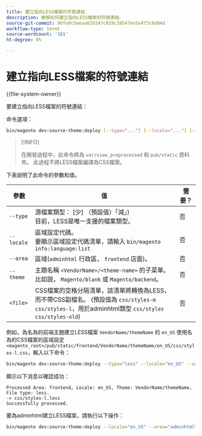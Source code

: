 ```yaml
---
title: 建立指向LESS檔案的符號連結
description: 瞭解如何建立指向LESS檔案的符號連結。
source-git-commit: 96fe0c5eeaa029347c829c39547ee5e473c8d04d
workflow-type: tm+mt
source-wordcount: '161'
ht-degree: 0%

---
```



# 建立指向LESS檔案的符號連結

{{file-system-owner}}

要建立指向LESS檔案的符號連結：

命令選項：

```bash
bin/magento dev:source-theme:deploy [--type="..."] [--locale="..."] [--area="..."] [--theme="..."] [file1] ... [fileN]
```

>[!INFO]
>
>在開發過程中，此命令將為 `var/view_preprocessed` 和 `pub/static` 資料夾。 此過程不將LESS檔案編譯為CSS檔案。

下表說明了此命令的參數和值。

| 參數 | 值 | 需要？ |
| --------- | ----- | --------- |
| `--type` | 源檔案類型： [少] （預設值）「減」)<br>目前，LESS是唯一支援的檔案類型。 | 否 |
| `--locale` | 區域設定代碼。<br>要顯示區域設定代碼清單，請輸入 `bin/magento info:language:list` | 否 |
| `--area` | 區域(`adminhtml` 行政區， `frontend` 店面)。 | 否 |
| `--theme` | 主題名稱 `<VendorName>/<theme-name>` 的子菜單。 比如說， `Magento/blank` 或 `Magento/backend`。 | 否 |
| `<file>` | CSS檔案的空格分隔清單，該清單將轉換為LESS，而不帶CSS副檔名。 (預設值為 `css/styles-m css/styles-l`，用於adminhtml類型 `css/styles css/styles-old`) | 否 |

例如，為名為的前端主題建立LESS檔案 `VendorName/themeName` 的 `en_US` 使用名為的CSS檔案的區域設定 `<magento_root>/pub/static/frontend/VendorName/themeName/en_US/css/styles-l.css`，輸入以下命令：

```bash
bin/magento dev:source-theme:deploy --type="less" --locale="en_US" --area="frontend" --theme="VendorName/themeName" css/styles-l
```

顯示以下消息以確認成功：

```terminal
Processed Area: frontend, Locale: en_US, Theme: VendorName/themeName, File type: less.
-> css/styles-l.less
Successfully processed.
```

要為adminhtml建立LESS檔案，請執行以下操作：

```bash
bin/magento dev:source-theme:deploy --locale="en_US" --area="adminhtml" --theme="Magento/backend" css/styles css/styles-old
```
